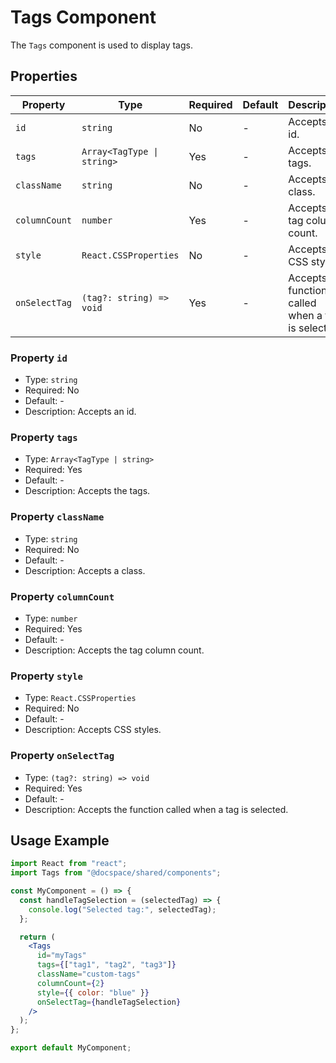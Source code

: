 # Tags Component

The `Tags` component is used to display tags.

## Properties

| Property      | Type                       | Required | Default | Description                                         |
| ------------- | -------------------------- | -------- | ------- | --------------------------------------------------- |
| `id`          | `string`                   | No       | -       | Accepts an id.                                      |
| `tags`        | `Array<TagType \| string>` | Yes      | -       | Accepts the tags.                                   |
| `className`   | `string`                   | No       | -       | Accepts a class.                                    |
| `columnCount` | `number`                   | Yes      | -       | Accepts the tag column count.                       |
| `style`       | `React.CSSProperties`      | No       | -       | Accepts CSS styles.                                 |
| `onSelectTag` | `(tag?: string) => void`   | Yes      | -       | Accepts the function called when a tag is selected. |

### Property `id`

- Type: `string`
- Required: No
- Default: -
- Description: Accepts an id.

### Property `tags`

- Type: `Array<TagType | string>`
- Required: Yes
- Default: -
- Description: Accepts the tags.

### Property `className`

- Type: `string`
- Required: No
- Default: -
- Description: Accepts a class.

### Property `columnCount`

- Type: `number`
- Required: Yes
- Default: -
- Description: Accepts the tag column count.

### Property `style`

- Type: `React.CSSProperties`
- Required: No
- Default: -
- Description: Accepts CSS styles.

### Property `onSelectTag`

- Type: `(tag?: string) => void`
- Required: Yes
- Default: -
- Description: Accepts the function called when a tag is selected.

## Usage Example

```jsx
import React from "react";
import Tags from "@docspace/shared/components";

const MyComponent = () => {
  const handleTagSelection = (selectedTag) => {
    console.log("Selected tag:", selectedTag);
  };

  return (
    <Tags
      id="myTags"
      tags={["tag1", "tag2", "tag3"]}
      className="custom-tags"
      columnCount={2}
      style={{ color: "blue" }}
      onSelectTag={handleTagSelection}
    />
  );
};

export default MyComponent;
```
